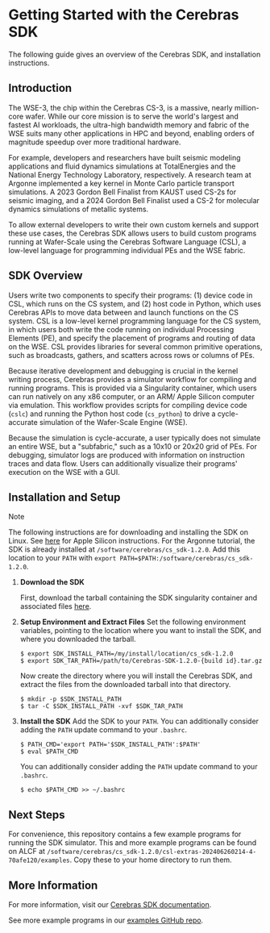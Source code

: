 # Getting Started with the Cerebras SDK

The following guide gives an overview of the Cerebras SDK, and installation instructions.

## Introduction

The WSE-3, the chip within the Cerebras CS-3, is a massive, nearly million-core wafer. While our
core mission is to serve the world's largest and fastest AI workloads, the ultra-high bandwidth
memory and fabric of the WSE suits many other applications in HPC and beyond, enabling orders of
magnitude speedup over more traditional hardware.

For example, developers and researchers have built seismic modeling applications and fluid dynamics
simulations at TotalEnergies and the National Energy Technology Laboratory, respectively. A
research team at Argonne implemented a key kernel in Monte Carlo particle transport simulations.
A 2023 Gordon Bell Finalist from KAUST used CS-2s for seismic imaging, and a 2024 Gordon Bell
Finalist used a CS-2 for molecular dynamics simulations of metallic systems.

To allow external developers to write their own custom kernels and support these use cases, the
Cerebras SDK allows users to build custom programs running at Wafer-Scale using the Cerebras
Software Language (CSL), a low-level language for programming individual PEs and the WSE fabric.

## SDK Overview

Users write two components to specify their programs: (1) device code in CSL, which runs on the CS
system, and (2) host code in Python, which uses Cerebras APIs to move data between and launch
functions on the CS system. CSL is a low-level kernel programming language for the CS system, in
which users both write the code running on individual Processing Elements (PE), and specify the
placement of programs and routing of data on the WSE. CSL provides libraries for several common
primitive operations, such as broadcasts, gathers, and scatters across rows or columns of PEs.

Because iterative development and debugging is crucial in the kernel writing process, Cerebras
provides a simulator workflow for compiling and running programs. This is provided via a
Singularity container, which users can run natively on any x86 computer, or an ARM/ Apple Silicon
computer via emulation. This workflow provides scripts for compiling device code (`cslc`) and
running the Python host code (`cs_python`) to drive a cycle-accurate simulation of the Wafer-Scale
Engine (WSE).

Because the simulation is cycle-accurate, a user typically does not simulate an entire WSE, but a
"subfabric," such as a 10x10 or 20x20 grid of PEs. For debugging, simulator logs are produced with
information on instruction traces and data flow. Users can additionally visualize their programs'
execution on the WSE with a GUI. 

## Installation and Setup

   > [!NOTE]  
   > The following instructions are for downloading and installing the SDK on Linux.
   > See [here](https://sdk.cerebras.net/installation-guide#apple-silicon-mac-installation)
   > for Apple Silicon instructions.
   > For the Argonne tutorial, the SDK is already installed at `/software/cerebras/cs_sdk-1.2.0`. Add this location
   > to your `PATH` with `export PATH=$PATH:/software/cerebras/cs_sdk-1.2.0`.

1. **Download the SDK**

   First, download the tarball containing the SDK singularity container and associated files
   [here](https://www.dropbox.com/scl/fi/qapgr3xsz70x6uhs8p3gh/Cerebras-SDK-1.2.0-202406260214-4-70afe120.tar.gz?rlkey=nb9pqad1f81jklgvwzri63e0z&st=2k0504fk&dl=0).   

2. **Setup Environment and Extract Files**
   Set the following environment variables, pointing to the location where you want to install the
   SDK, and where you downloaded the tarball.

   ```
   $ export SDK_INSTALL_PATH=/my/install/location/cs_sdk-1.2.0
   $ export SDK_TAR_PATH=/path/to/Cerebras-SDK-1.2.0-{build id}.tar.gz
   ```

   Now create the directory where you will install the Cerebras SDK, and extract the files from the
   downloaded tarball into that directory.

   ```
   $ mkdir -p $SDK_INSTALL_PATH
   $ tar -C $SDK_INSTALL_PATH -xvf $SDK_TAR_PATH
   ```

3. **Install the SDK**
   Add the SDK to your `PATH`. You can additionally consider adding the `PATH` update command to
   your `.bashrc`.

   ```
   $ PATH_CMD='export PATH='$SDK_INSTALL_PATH':$PATH'
   $ eval $PATH_CMD
   ```

   You can additionally consider adding the `PATH` update command to your `.bashrc`.

   ```
   $ echo $PATH_CMD >> ~/.bashrc
   ```

## Next Steps

For convenience, this repository contains a few example programs for running the SDK simulator.
This and more example programs can be found on ALCF at
`/software/cerebras/cs_sdk-1.2.0/csl-extras-202406260214-4-70afe120/examples`.
Copy these to your home directory to run them.

## More Information

For more information, visit our
[Cerebras SDK documentation](https://sdk.cerebras.net/).

See more example programs in our [examples GitHub repo](https://github.com/Cerebras/csl-examples).
